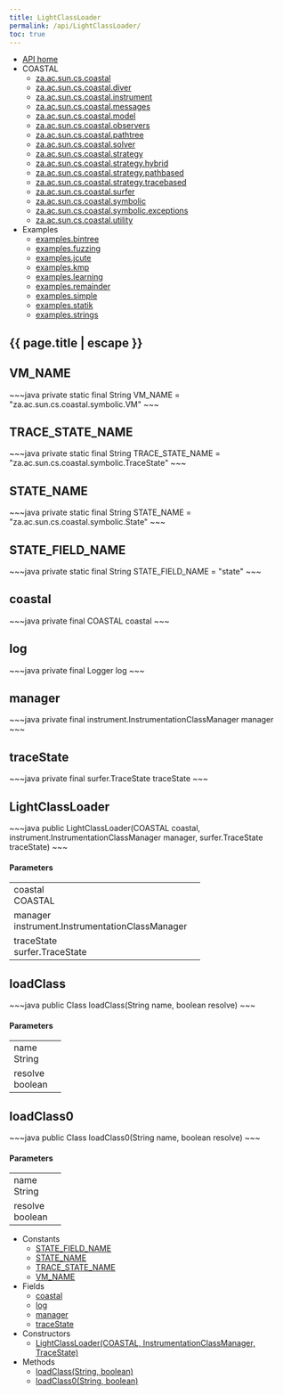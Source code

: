 ```yaml
---
title: LightClassLoader
permalink: /api/LightClassLoader/
toc: true
---
```


<section class="sidetoc">
<ul class="section-nav">
<li class="toc-entry toc-h2">
<a class="top" href="{{ '/api/' | relative_url }}">API home</a>
</li>
<li class="toc-entry toc-h2">
COASTAL<ul>
<li class="toc-entry toc-h3">
<a href="{{ '/api/za.ac.sun.cs.coastal/' | relative_url }}">za.ac.sun.cs.coastal</a></li>
<li class="toc-entry toc-h3">
<a href="{{ '/api/za.ac.sun.cs.coastal.diver/' | relative_url }}">za.ac.sun.cs.coastal.diver</a></li>
<li class="toc-entry toc-h3">
<a href="{{ '/api/za.ac.sun.cs.coastal.instrument/' | relative_url }}">za.ac.sun.cs.coastal.instrument</a></li>
<li class="toc-entry toc-h3">
<a href="{{ '/api/za.ac.sun.cs.coastal.messages/' | relative_url }}">za.ac.sun.cs.coastal.messages</a></li>
<li class="toc-entry toc-h3">
<a href="{{ '/api/za.ac.sun.cs.coastal.model/' | relative_url }}">za.ac.sun.cs.coastal.model</a></li>
<li class="toc-entry toc-h3">
<a href="{{ '/api/za.ac.sun.cs.coastal.observers/' | relative_url }}">za.ac.sun.cs.coastal.observers</a></li>
<li class="toc-entry toc-h3">
<a href="{{ '/api/za.ac.sun.cs.coastal.pathtree/' | relative_url }}">za.ac.sun.cs.coastal.pathtree</a></li>
<li class="toc-entry toc-h3">
<a href="{{ '/api/za.ac.sun.cs.coastal.solver/' | relative_url }}">za.ac.sun.cs.coastal.solver</a></li>
<li class="toc-entry toc-h3">
<a href="{{ '/api/za.ac.sun.cs.coastal.strategy/' | relative_url }}">za.ac.sun.cs.coastal.strategy</a></li>
<li class="toc-entry toc-h3">
<a href="{{ '/api/za.ac.sun.cs.coastal.strategy.hybrid/' | relative_url }}">za.ac.sun.cs.coastal.strategy.hybrid</a></li>
<li class="toc-entry toc-h3">
<a href="{{ '/api/za.ac.sun.cs.coastal.strategy.pathbased/' | relative_url }}">za.ac.sun.cs.coastal.strategy.pathbased</a></li>
<li class="toc-entry toc-h3">
<a href="{{ '/api/za.ac.sun.cs.coastal.strategy.tracebased/' | relative_url }}">za.ac.sun.cs.coastal.strategy.tracebased</a></li>
<li class="toc-entry toc-h3">
<a href="{{ '/api/za.ac.sun.cs.coastal.surfer/' | relative_url }}">za.ac.sun.cs.coastal.surfer</a></li>
<li class="toc-entry toc-h3">
<a href="{{ '/api/za.ac.sun.cs.coastal.symbolic/' | relative_url }}">za.ac.sun.cs.coastal.symbolic</a></li>
<li class="toc-entry toc-h3">
<a href="{{ '/api/za.ac.sun.cs.coastal.symbolic.exceptions/' | relative_url }}">za.ac.sun.cs.coastal.symbolic.exceptions</a></li>
<li class="toc-entry toc-h3">
<a href="{{ '/api/za.ac.sun.cs.coastal.utility/' | relative_url }}">za.ac.sun.cs.coastal.utility</a></li>
</ul>
</li>
<li class="toc-entry toc-h2">
Examples<ul>
<li class="toc-entry toc-h3">
<a href="{{ '/api/examples.bintree/' | relative_url }}">examples.bintree</a></li>
<li class="toc-entry toc-h3">
<a href="{{ '/api/examples.fuzzing/' | relative_url }}">examples.fuzzing</a></li>
<li class="toc-entry toc-h3">
<a href="{{ '/api/examples.jcute/' | relative_url }}">examples.jcute</a></li>
<li class="toc-entry toc-h3">
<a href="{{ '/api/examples.kmp/' | relative_url }}">examples.kmp</a></li>
<li class="toc-entry toc-h3">
<a href="{{ '/api/examples.learning/' | relative_url }}">examples.learning</a></li>
<li class="toc-entry toc-h3">
<a href="{{ '/api/examples.remainder/' | relative_url }}">examples.remainder</a></li>
<li class="toc-entry toc-h3">
<a href="{{ '/api/examples.simple/' | relative_url }}">examples.simple</a></li>
<li class="toc-entry toc-h3">
<a href="{{ '/api/examples.statik/' | relative_url }}">examples.statik</a></li>
<li class="toc-entry toc-h3">
<a href="{{ '/api/examples.strings/' | relative_url }}">examples.strings</a></li>
</ul>
</li>
</ul>
</section>
<section class="main">
<h1>{{ page.title | escape }}</h1>
<h2><a class="anchor" name="VM_NAME"></a>VM_NAME</h2>
<div markdown="1">
~~~java
private static final String VM_NAME = "za.ac.sun.cs.coastal.symbolic.VM"
~~~
</div>
<p>
</p>
<h2><a class="anchor" name="TRACE_STATE_NAME"></a>TRACE_STATE_NAME</h2>
<div markdown="1">
~~~java
private static final String TRACE_STATE_NAME = "za.ac.sun.cs.coastal.symbolic.TraceState"
~~~
</div>
<p>
</p>
<h2><a class="anchor" name="STATE_NAME"></a>STATE_NAME</h2>
<div markdown="1">
~~~java
private static final String STATE_NAME = "za.ac.sun.cs.coastal.symbolic.State"
~~~
</div>
<p>
</p>
<h2><a class="anchor" name="STATE_FIELD_NAME"></a>STATE_FIELD_NAME</h2>
<div markdown="1">
~~~java
private static final String STATE_FIELD_NAME = "state"
~~~
</div>
<p>
</p>
<h2><a class="anchor" name="coastal"></a>coastal</h2>
<div markdown="1">
~~~java
private final COASTAL coastal
~~~
</div>
<p>
</p>
<h2><a class="anchor" name="log"></a>log</h2>
<div markdown="1">
~~~java
private final Logger log
~~~
</div>
<p>
</p>
<h2><a class="anchor" name="manager"></a>manager</h2>
<div markdown="1">
~~~java
private final instrument.InstrumentationClassManager manager
~~~
</div>
<p>
</p>
<h2><a class="anchor" name="traceState"></a>traceState</h2>
<div markdown="1">
~~~java
private final surfer.TraceState traceState
~~~
</div>
<p>
</p>
<h2><a class="anchor" name="LightClassLoader"></a>LightClassLoader</h2>
<div markdown="1">
~~~java
public LightClassLoader(COASTAL coastal, instrument.InstrumentationClassManager manager, surfer.TraceState traceState)
~~~
</div>
<h4>Parameters</h4>
<table class="parameters">
<tbody>
<tr>
<td>
coastal<br/><span class="paramtype">COASTAL</span></td>
<td>
</td>
</tr>
<tr>
<td>
manager<br/><span class="paramtype">instrument.InstrumentationClassManager</span></td>
<td>
</td>
</tr>
<tr>
<td>
traceState<br/><span class="paramtype">surfer.TraceState</span></td>
<td>
</td>
</tr>
</tbody>
</table>
<h2><a class="anchor" name="loadClass"></a>loadClass</h2>
<div markdown="1">
~~~java
public Class loadClass(String name, boolean resolve)
~~~
</div>
<h4>Parameters</h4>
<table class="parameters">
<tbody>
<tr>
<td>
name<br/><span class="paramtype">String</span></td>
<td>
</td>
</tr>
<tr>
<td>
resolve<br/><span class="paramtype">boolean</span></td>
<td>
</td>
</tr>
</tbody>
</table>
<h2><a class="anchor" name="loadClass0"></a>loadClass0</h2>
<div markdown="1">
~~~java
public Class loadClass0(String name, boolean resolve)
~~~
</div>
<h4>Parameters</h4>
<table class="parameters">
<tbody>
<tr>
<td>
name<br/><span class="paramtype">String</span></td>
<td>
</td>
</tr>
<tr>
<td>
resolve<br/><span class="paramtype">boolean</span></td>
<td>
</td>
</tr>
</tbody>
</table>
</section>
<section class="apitoc">
<ul class="section-nav">
<li class="toc-entry toc-h2">
Constants<ul>
<li class="toc-entry toc-h3">
<a href="{{ '/api/LightClassLoader/' | relative_url }}#STATE_FIELD_NAME">STATE_FIELD_NAME</a></li>
<li class="toc-entry toc-h3">
<a href="{{ '/api/LightClassLoader/' | relative_url }}#STATE_NAME">STATE_NAME</a></li>
<li class="toc-entry toc-h3">
<a href="{{ '/api/LightClassLoader/' | relative_url }}#TRACE_STATE_NAME">TRACE_STATE_NAME</a></li>
<li class="toc-entry toc-h3">
<a href="{{ '/api/LightClassLoader/' | relative_url }}#VM_NAME">VM_NAME</a></li>
</ul>
</li>
<li class="toc-entry toc-h2">
Fields<ul>
<li class="toc-entry toc-h3">
<a href="{{ '/api/LightClassLoader/' | relative_url }}#coastal">coastal</a></li>
<li class="toc-entry toc-h3">
<a href="{{ '/api/LightClassLoader/' | relative_url }}#log">log</a></li>
<li class="toc-entry toc-h3">
<a href="{{ '/api/LightClassLoader/' | relative_url }}#manager">manager</a></li>
<li class="toc-entry toc-h3">
<a href="{{ '/api/LightClassLoader/' | relative_url }}#traceState">traceState</a></li>
</ul>
</li>
<li class="toc-entry toc-h2">
Constructors<ul>
<li class="toc-entry toc-h3">
<a href="{{ '/api/LightClassLoader/' | relative_url }}#LightClassLoader">LightClassLoader(COASTAL, InstrumentationClassManager, TraceState)</a></li>
</ul>
</li>
<li class="toc-entry toc-h2">
Methods<ul>
<li class="toc-entry toc-h3">
<a href="{{ '/api/LightClassLoader/' | relative_url }}#loadClass">loadClass(String, boolean)</a></li>
<li class="toc-entry toc-h3">
<a href="{{ '/api/LightClassLoader/' | relative_url }}#loadClass0">loadClass0(String, boolean)</a></li>
</ul>
</li>

</ul>
</section>
